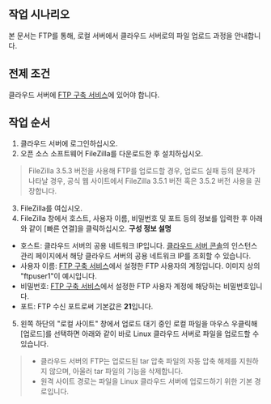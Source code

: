 ## 작업 시나리오

본 문서는 FTP를 통해, 로컬 서버에서 클라우드 서버로의 파일 업로드 과정을 안내합니다.

## 전제 조건

클라우드 서버에 [FTP 구축 서비스](https://intl.cloud.tencent.com/document/product/213/10912)에 있어야 합니다.

## 작업 순서

1. 클라우드 서버에 로그인하십시오.
2. 오픈 소스 소프트웨어 FileZilla를 다운로드한 후 설치하십시오.
> FileZilla 3.5.3 버전을 사용해 FTP를 업로드할 경우, 업로드 실패 등의 문제가 나타날 경우, 공식 웹 사이트에서 FileZilla 3.5.1 버전 혹은 3.5.2 버전 사용을 권장합니다.
>
3. FileZilla를 여십시오.
4. FileZilla 창에서 호스트, 사용자 이름, 비밀번호 및 포트 등의 정보를 입력한 후 아래와 같이 [빠른 연결]을 클릭하십시오.
**구성 정보 설명**
 - 호스트: 클라우드 서버의 공용 네트워크 IP입니다. [클라우드 서버 콘솔](https://console.cloud.tencent.com/cvm)의 인스턴스 관리 페이지에서 해당 클라우드 서버의 공용 네트워크 IP를 조회할 수 있습니다.
 - 사용자 이름: [FTP 구축 서비스](https://intl.cloud.tencent.com/document/product/213/10912)에서 설정한 FTP 사용자의 계정입니다. 이미지 상의 "ftpuser1"이 예시입니다.
 - 비밀번호: [FTP 구축 서비스](https://intl.cloud.tencent.com/document/product/213/10912)에서 설정한 FTP 사용자 계정에 해당하는 비밀번호입니다.
 - 포트: FTP 수신 포트로써 기본값은 **21**입니다.
5. 왼쪽 하단의 "로컬 사이트" 창에서 업로드 대기 중인 로컬 파일을 마우스 우클릭해 [업로드]를 선택하면 아래와 같이 바로 Linux 클라우드 서버로 파일을 업로드할 수 있습니다.
> 
>- 클라우드 서버의 FTP는 업로드된 tar 압축 파일의 자동 압축 해제를 지원하지 않으며, 아울러 tar 파일의 기능을 삭제합니다.
>- 원격 사이트 경로는 파일을 Linux 클라우드 서버에 업로드하기 위한 기본 경로입니다.
>


